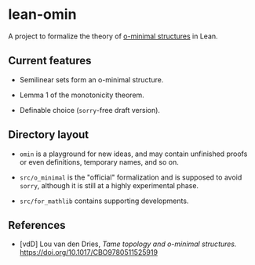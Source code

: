 # lean-omin

A project to formalize the theory of [o-minimal structures](https://en.wikipedia.org/wiki/O-minimal_theory) in Lean.

## Current features

* Semilinear sets form an o-minimal structure.

* Lemma 1 of the monotonicity theorem.

* Definable choice (`sorry`-free draft version).

## Directory layout

* `omin` is a playground for new ideas,
  and may contain unfinished proofs or even definitions,
  temporary names, and so on.

* `src/o_minimal` is the "official" formalization
  and is supposed to avoid `sorry`,
  although it is still at a highly experimental phase.

* `src/for_mathlib` contains supporting developments.

## References

* [vdD] Lou van den Dries, *Tame topology and o-minimal structures.*
  https://doi.org/10.1017/CBO9780511525919
